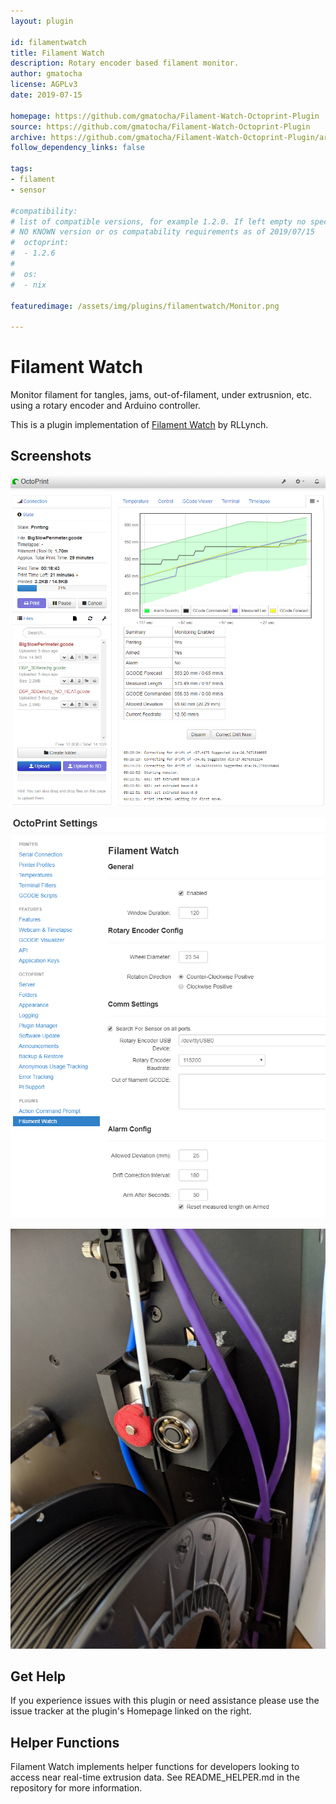 ```yaml
---
layout: plugin

id: filamentwatch
title: Filament Watch
description: Rotary encoder based filament monitor.
author: gmatocha
license: AGPLv3
date: 2019-07-15

homepage: https://github.com/gmatocha/Filament-Watch-Octoprint-Plugin
source: https://github.com/gmatocha/Filament-Watch-Octoprint-Plugin
archive: https://github.com/gmatocha/Filament-Watch-Octoprint-Plugin/archive/Filament-Watch-Octoprint-Plugin.zip
follow_dependency_links: false

tags:
- filament
- sensor

#compatibility:
# list of compatible versions, for example 1.2.0. If left empty no specific version requirement will be assumed
# NO KNOWN version or os compatability requirements as of 2019/07/15
#  octoprint:
#  - 1.2.6
#
#  os:
#  - nix

featuredimage: /assets/img/plugins/filamentwatch/Monitor.png

---
```



# Filament Watch
    
Monitor filament for tangles, jams, out-of-filament, under extrusnion, etc. using a rotary encoder and Arduino controller.

This is a plugin implementation of [Filament Watch](https://github.com/rllynch/filament_watch) by RLLynch.

## Screenshots

![screenshot](/assets/img/plugins/filamentwatch/Monitor.png)

![settings](/assets/img/plugins/filamentwatch/Settings.png)

![installed](/assets/img/plugins/filamentwatch/OnPrinter.png)

## Get Help

If you experience issues with this plugin or need assistance please use the issue tracker at the plugin's Homepage linked on the right.

## Helper Functions

Filament Watch implements helper functions for developers looking to access near real-time extrusion data. See README_HELPER.md in the repository for more information.



